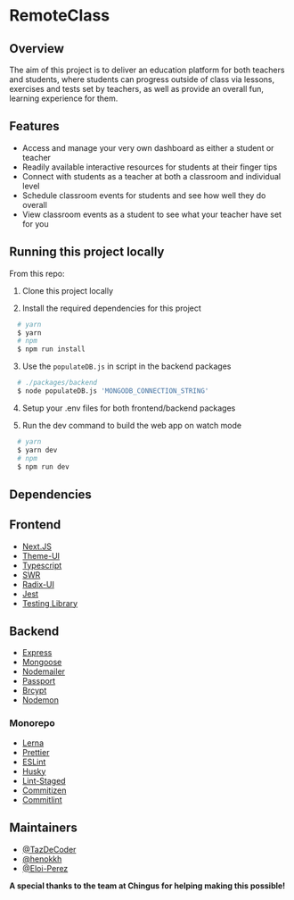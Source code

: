 # RemoteClass

## Overview

The aim of this project is to deliver an education platform for both teachers and students, where students can progress outside of class via lessons, exercises and tests set by teachers, as well as provide an overall fun, learning experience for them.

## Features

- Access and manage your very own dashboard as either a student or teacher
- Readily available interactive resources for students at their finger tips
- Connect with students as a teacher at both a classroom and individual level
- Schedule classroom events for students and see how well they do overall
- View classroom events as a student to see what your teacher have set for you

## Running this project locally

From this repo:

1.  Clone this project locally

2.  Install the required dependencies for this project

```sh
  # yarn
  $ yarn
  # npm
  $ npm run install
```

3.  Use the `populateDB.js` in script in the backend packages

```sh
  # ./packages/backend
  $ node populateDB.js 'MONGODB_CONNECTION_STRING'
```

4. Setup your .env files for both frontend/backend packages

5. Run the dev command to build the web app on watch mode

```sh
  # yarn
  $ yarn dev
  # npm
  $ npm run dev
```

## Dependencies

## Frontend

- [Next.JS](https://nextjs.org/)
- [Theme-UI](https://theme-ui.com/)
- [Typescript](https://www.typescriptlang.org/)
- [SWR](https://swr.vercel.app/docs/getting-started)
- [Radix-UI](https://www.radix-ui.com/)
- [Jest](https://jestjs.io/)
- [Testing Library](https://testing-library.com/)

## Backend

- [Express](https://expressjs.com/)
- [Mongoose](https://mongoosejs.com/)
- [Nodemailer](https://nodemailer.com/about/)
- [Passport](https://www.passportjs.org/)
- [Brcypt](https://github.com/kelektiv/node.bcrypt.js)
- [Nodemon](https://nodemon.io/)

### Monorepo

- [Lerna](https://lerna.js.org/)
- [Prettier](https://prettier.io/)
- [ESLint](https://eslint.org/)
- [Husky](https://typicode.github.io/husky/#/)
- [Lint-Staged](https://github.com/okonet/lint-staged)
- [Commitizen](https://commitizen-tools.github.io/commitizen/)
- [Commitlint](https://commitlint.js.org/#/)

## Maintainers

- [@TazDeCoder](https://github.com/TazDeCoder)
- [@henokkh](https://github.com/henokkh)
- [@Eloi-Perez](https://github.com/Eloi-Perez)

**A special thanks to the team at Chingus for helping making this possible!**
